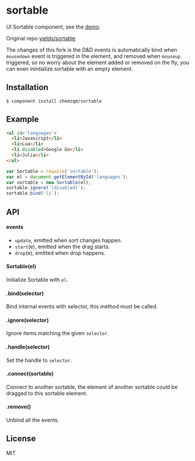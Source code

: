 
# sortable

  UI Sortable component, see the [demo](http://chemzqm.github.io/sortable/index.html).

  Original repo [yields/sortable](https://github.com/yields/sortable)

  The changes of this fork is the D&D events is automatically bind when `mousedown` event is triggered
  in the element, and removed when `mouseup` triggered, so no worry about the element added or removed on
  the fly, you can even inintialize sortable with an empty element.

## Installation

    $ component install chemzqm/sortable

## Example

``` html
<ul id='languages'>
  <li>Javascript</li>
  <li>Lua</li>
  <li disabled>Google Go</li>
  <li>Julia</li>
</ul>
```

``` js
var Sortable = require('sortable');
var el = document.getElementById('languages');
var sortable = new Sortable(el);
sortable.ignore('[disabled]');
sortable.bind('li');
```

## API

#### events

  - `update`, emitted when sort changes happen.
  - `start`(e), emitted when the drag starts.
  - `drop`(e), emitted when drop happens.

#### Sortable(el)

Initialize Sortable with `el`.

#### .bind(selector)

Bind internal events with selector, this method must be called.

#### .ignore(selector)

Ignore items matching the given `selector`.

#### .handle(selector)

Set the handle to `selector`.

#### .connect(sortable)

Connect to another sortable, the element of another sortable could be dragged to this sortable element.


#### .remove()

Unbind all the events.

## License

  MIT
